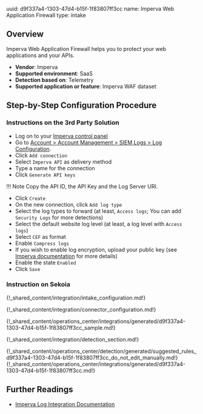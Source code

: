 uuid: d9f337a4-1303-47d4-b15f-1f83807ff3cc
name: Imperva Web Application Firewall
type: intake

## Overview

Imperva Web Application Firewall helps you to protect your web applications and your APIs.

- **Vendor**: Imperva
- **Supported environment**: SaaS
- **Detection based on**: Telemetry
- **Supported application or feature**: Imperva WAF dataset



## Step-by-Step Configuration Procedure

### Instructions on the 3rd Party Solution

- Log on to your [Imperva control panel](https://management.service.imperva.com/)
- Go to [Account > Account Management > SIEM Logs > Log Configuration](https://management.service.imperva.com/siem-config-service).
- Click `Add connection`
- Select `Imperva API` as delivery method
- Type a name for the connection
- Click `Generate API keys`

!!! Note
    Copy the API ID, the API Key and the Log Server URI.

- Click `Create`
- On the new connection, click `Add log type`
- Select the log types to forward (at least, `Access logs`; You can add `Security Logs` for more detections)
- Select the default website log level (at least, a log level with `Access logs`)
- Select `CEF` as format
- Enable `Compress logs`
- If you wish to enable log encryption, upload your public key (see [Imperva documentation](https://docs-cybersec.thalesgroup.com/bundle/cloud-application-security/page/settings/log-integration.htm#EnableEncryption) for more details)
- Enable the state `Enabled`
- Click `Save`

### Instruction on Sekoia

{!_shared_content/integration/intake_configuration.md!}

{!_shared_content/integration/connector_configuration.md!}

{!_shared_content/operations_center/integrations/generated/d9f337a4-1303-47d4-b15f-1f83807ff3cc_sample.md!}


{!_shared_content/integration/detection_section.md!}

{!_shared_content/operations_center/detection/generated/suggested_rules_d9f337a4-1303-47d4-b15f-1f83807ff3cc_do_not_edit_manually.md!}
{!_shared_content/operations_center/integrations/generated/d9f337a4-1303-47d4-b15f-1f83807ff3cc.md!}

## Further Readings

- [Imperva Log Integration Documentation](https://docs-cybersec.thalesgroup.com/bundle/cloud-application-security/page/settings/log-integration.htm)

